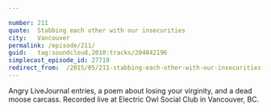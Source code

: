 ```yaml
---

number: 211
quote:  Stabbing each other with our insecurities
city:   Vancouver
permalink: /episode/211/
guid:   tag:soundcloud,2010:tracks/204842196
simplecast_episode_id: 27719
redirect_from:  /2015/05/211-stabbing-each-other-with-our-insecurities-vancouver/
---
```


Angry LiveJournal entries, a poem about losing your virginity, and a dead moose carcass. Recorded live at Electric Owl Social Club in Vancouver, BC.

